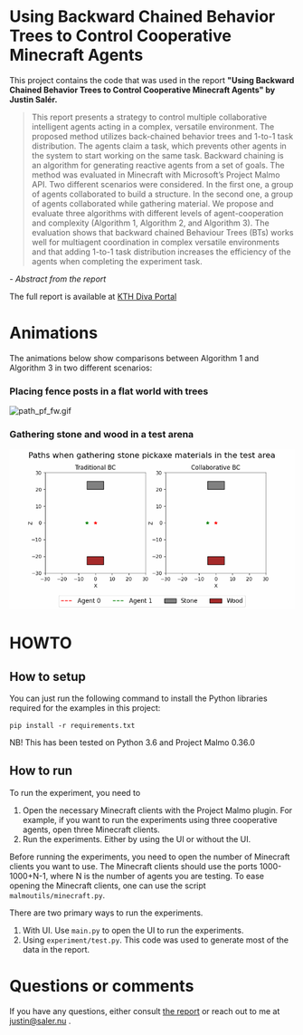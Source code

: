 #  Using Backward Chained Behavior Trees to Control Cooperative Minecraft Agents

This project contains the code that was used in the report **"Using Backward Chained Behavior Trees to Control Cooperative Minecraft Agents" by Justin Salér.** 

> This report presents a strategy to control multiple collaborative intelligent agents acting in a complex, versatile
> environment. The proposed method utilizes back-chained behavior trees and 1-to-1 task distribution. The agents claim a
> task, which prevents other agents in the system to start working on the same task. Backward chaining is an algorithm for
> generating reactive agents from a set of goals. The method was evaluated in Minecraft with Microsoft’s Project Malmo
> API. Two different scenarios were considered. In the first one, a group of agents collaborated to build a structure. In
> the second one, a group of agents collaborated while gathering material. We propose and evaluate three algorithms with
> different levels of agent-cooperation and complexity (Algorithm 1, Algorithm 2, and Algorithm 3). The evaluation shows
> that backward chained Behaviour Trees (BTs) works well for multiagent coordination in complex versatile environments and
> that adding 1-to-1 task distribution increases the efficiency of the agents when completing the experiment task.

*- Abstract from the report*

The full report is available at [KTH Diva Portal](https://kth.diva-portal.org/smash/get/diva2:1801186/FULLTEXT01.pdf)

# Animations

The animations below show comparisons between Algorithm 1 and Algorithm 3 in two different scenarios:

### Placing fence posts in a flat world with trees

![path_pf_fw.gif](.github/path_pf_fw.gif)

### Gathering stone and wood in a test arena

![path_sp_test.gif](.github/path_sp_test.gif)

# HOWTO

## How to setup

You can just run the following command to install the Python libraries required for the examples in this project:

```
pip install -r requirements.txt
```

NB! This has been tested on Python 3.6 and Project Malmo 0.36.0

## How to run
To run the experiment, you need to 
1. Open the necessary Minecraft clients with the Project Malmo plugin. For example, if you want to run the experiments using three cooperative agents, open three Minecraft clients.
2. Run the experiments. Either by using the UI or without the UI. 
  
Before running the experiments, you need to open the number of Minecraft clients you want to use. The Minecraft clients should use the ports 1000-1000+N-1, where N is the number of agents you are testing. To ease opening the Minecraft clients, one can use the script `malmoutils/minecraft.py`.

There are two primary ways to run the experiments. 
1. With UI. Use `main.py` to open the UI to run the experiments.
2. Using `experiment/test.py`. This code was used to generate most of the data in the report.


# Questions or comments

If you have any questions, either consult [the report](Report.pdf) or reach out to me at justin@saler.nu . 
